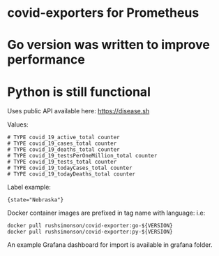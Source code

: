 # covid-exporters for Prometheus

# Go version was written to improve performance
# Python is still functional

Uses public API available here: https://disease.sh

Values:
```
# TYPE covid_19_active_total counter
# TYPE covid_19_cases_total counter
# TYPE covid_19_deaths_total counter
# TYPE covid_19_testsPerOneMillion_total counter
# TYPE covid_19_tests_total counter
# TYPE covid_19_todayCases_total counter
# TYPE covid_19_todayDeaths_total counter
```

Label example:
```
{state="Nebraska"}
```

Docker container images are prefixed in tag name with language:
i.e:
```
docker pull rushsimonson/covid-exporter:go-${VERSION}
docker pull rushsimonson/covid-exporter:py-${VERSION}
```

An example Grafana dashboard for import is available in grafana folder.
